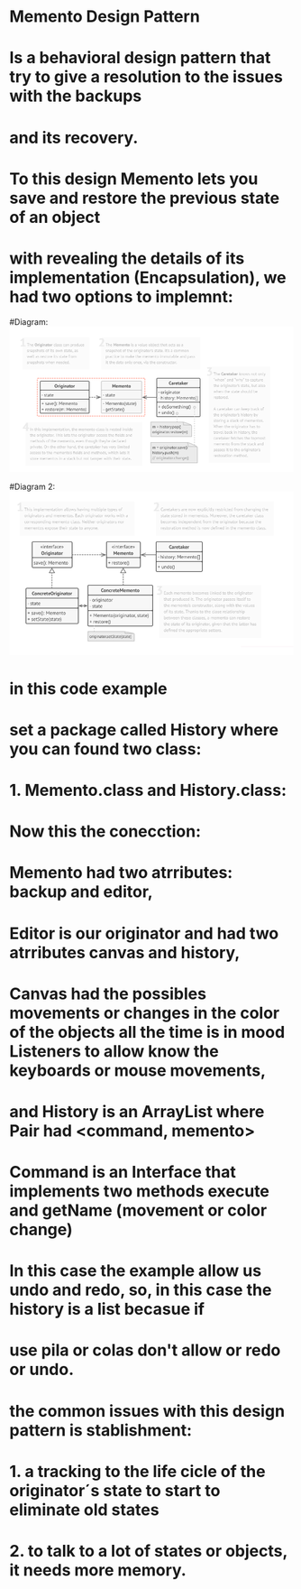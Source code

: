 # Memento Design Pattern

# Is a behavioral design pattern that try to give a resolution to the issues with the backups
# and its recovery.
# To this design Memento lets you save and restore the previous state of an object
# with revealing the details of its implementation (Encapsulation), we had two options to implemnt:

#Diagram:
![alt text](https://github.com/samsaavel/MementoDesignPattern_Example/blob/master/images/Capture.PNG)

#Diagram 2:
![alt text](https://github.com/samsaavel/MementoDesignPattern_Example/blob/master/images/Capture1.PNG)

# in this code example
# set a package called History where you can found two class:
# 1. Memento.class and History.class:
# Now this the conecction:
# Memento had two atrributes: backup and editor,
# Editor is our originator and had two atrributes canvas and history,
# Canvas had the possibles movements or changes in the color of the objects all the time is in mood Listeners to allow know the keyboards or mouse movements, 
# and History is an ArrayList<Pair> where Pair had <command, memento>
# Command is an Interface that implements two methods execute and getName (movement or color change)

# In this case the example allow us undo and redo, so, in this case the history is a list becasue if
# use pila or colas don't allow or redo or undo.

# the common issues with this design pattern is stablishment:
# 1. a tracking to the life cicle of the originator´s state to start to eliminate old states
# 2. to talk to a lot of states or objects, it needs more memory.